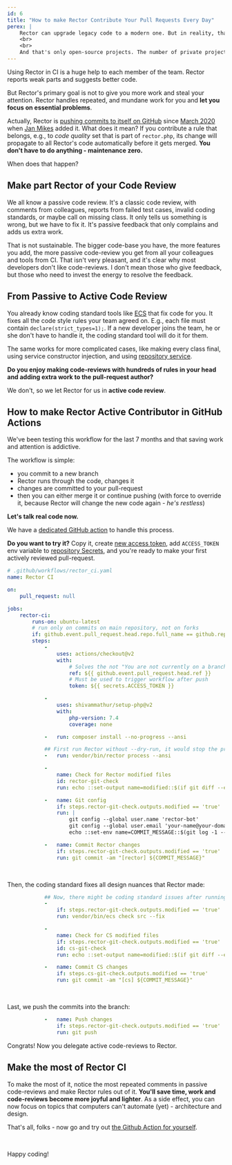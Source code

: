 ```yaml
---
id: 6
title: "How to make Rector Contribute Your Pull Requests Every Day"
perex: |
    Rector can upgrade legacy code to a modern one. But in reality, that's ~5 % of usage. On the other hand, **more than [300 projects](https://packagist.org/packages/rector/rector/dependents?order_by=downloads) use Rector daily**, on every commit in Github Actions, Travis, and Gitlab CI.
    <br>
    <br>
    And that's only open-source projects. The number of private projects using Rector would be much higher.
---
```


Using Rector in CI is a huge help to each member of the team. Rector reports weak parts and suggests better code.

But Rector's primary goal is not to give you more work and steal your attention. Rector handles repeated, and mundane work for you and **let you focus on essential problems**.

Actually, Rector is [pushing commits to itself on GitHub](http://github.com/rectorphp/rector) since [March 2020](https://github.com/rectorphp/rector/pull/3013/files) when [Jan Mikes](https://github.com/JanMikes) added it. What does it mean? If you contribute a rule that belongs, e.g., to *code quality* set that is part of `rector.php`, its change will propagate to all Rector's code automatically before it gets merged. **You don't have to do anything - maintenance zero.**

When does that happen?

## Make part Rector of your Code Review

We all know a passive code review. It's a classic code review, with comments from colleagues, reports from failed test cases, invalid coding standards, or maybe call on missing class. It only tells us something is wrong, but we have to fix it. It's passive feedback that only complains and adds us extra work.

That is not sustainable. The bigger code-base you have, the more features you add, the more passive code-review you get from all your colleagues and tools from CI. That isn't very pleasant, and it's clear why most developers don't like code-reviews. I don't mean those who give feedback, but those who need to invest the energy to resolve the feedback.

## From Passive to Active Code Review

You already know coding standard tools like [ECS](https://github.com/symplify/easy-coding-standard) that fix code for you. It fixes all the code style rules your team agreed on. E.g., each file must contain `declare(strict_types=1);`. If a new developer joins the team, he or she don't have to handle it, the coding standard tool will do it for them.

The same works for more complicated cases, like making every class final, using service constructor injection, and using [repository service](https://tomasvotruba.com/blog/2017/10/16/how-to-use-repository-with-doctrine-as-service-in-symfony/).

**Do you enjoy making code-reviews with hundreds of rules in your head and adding extra work to the pull-request author?**

We don't, so we let Rector for us in **active code review**.

## How to make Rector Active Contributor in GitHub Actions

We've been testing this workflow for the last 7 months and that saving work and attention is addictive.

The workflow is simple:

- you commit to a new branch
- Rector runs through the code, changes it
- changes are committed to your pull-request
- then you can either merge it or continue pushing (with force to override it, because Rector will change the new code again - *he's restless*)

**Let's talk real code now.**

We have a [dedicated GitHub action](https://github.com/symplify/symplify/blob/master/.github/workflows/rector_ci.yaml) to handle this process.

**Do you want to try it?** Copy it, create [new access token](https://github.com/settings/tokens), add `ACCESS_TOKEN` env variable to [repository Secrets](https://github.com/symplify/symplify/settings/secrets), and you're ready to make your first actively reviewed pull-request.

```yaml
# .github/workflows/rector_ci.yaml
name: Rector CI

on:
    pull_request: null

jobs:
    rector-ci:
        runs-on: ubuntu-latest
        # run only on commits on main repository, not on forks
        if: github.event.pull_request.head.repo.full_name == github.repository
        steps:
            -
                uses: actions/checkout@v2
                with:
                    # Solves the not "You are not currently on a branch" problem, see https://github.com/actions/checkout/issues/124#issuecomment-586664611
                    ref: ${{ github.event.pull_request.head.ref }}
                    # Must be used to trigger workflow after push
                    token: ${{ secrets.ACCESS_TOKEN }}

            -
                uses: shivammathur/setup-php@v2
                with:
                    php-version: 7.4
                    coverage: none

            -   run: composer install --no-progress --ansi

            ## First run Rector without --dry-run, it would stop the process with exit 1 here
            -   run: vendor/bin/rector process --ansi

            -
                name: Check for Rector modified files
                id: rector-git-check
                run: echo ::set-output name=modified::$(if git diff --exit-code --no-patch; then echo "false"; else echo "true"; fi)

            -   name: Git config
                if: steps.rector-git-check.outputs.modified == 'true'
                run: |
                    git config --global user.name 'rector-bot'
                    git config --global user.email 'your-name@your-domain.com'
                    echo ::set-env name=COMMIT_MESSAGE::$(git log -1 --pretty=format:"%s")

            -   name: Commit Rector changes
                if: steps.rector-git-check.outputs.modified == 'true'
                run: git commit -am "[rector] ${COMMIT_MESSAGE}"
```

<br>

Then, the coding standard fixes all design nuances that Rector made:

```yaml
            ## Now, there might be coding standard issues after running Rector
            -
                if: steps.rector-git-check.outputs.modified == 'true'
                run: vendor/bin/ecs check src --fix

            -
                name: Check for CS modified files
                if: steps.rector-git-check.outputs.modified == 'true'
                id: cs-git-check
                run: echo ::set-output name=modified::$(if git diff --exit-code --no-patch; then echo "false"; else echo "true"; fi)

            -   name: Commit CS changes
                if: steps.cs-git-check.outputs.modified == 'true'
                run: git commit -am "[cs] ${COMMIT_MESSAGE}"
```

<br>

Last, we push the commits into the branch:

```yaml
            -   name: Push changes
                if: steps.rector-git-check.outputs.modified == 'true'
                run: git push
```


Congrats! Now you delegate active code-reviews to Rector.

## Make the most of Rector CI

To make the most of it, notice the most repeated comments in passive code-reviews and make Rector rules out of it.
**You'll save time, work and code-reviews become more joyful and lighter**. As a side effect, you can now focus on topics that computers can't automate (yet) - architecture and design.

That's all, folks - now go and try out [the Github Action for yourself](https://github.com/symplify/symplify/blob/master/.github/workflows/rector_ci.yaml).

<br>

Happy coding!
